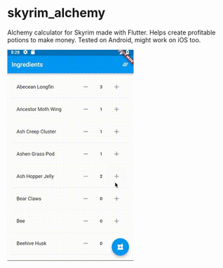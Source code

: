 # skyrim_alchemy

Alchemy calculator for Skyrim made with Flutter. Helps create profitable potions to make money. Tested on Android, might work on iOS too.

![demo gif](https://raw.githubusercontent.com/austinsims/skyrim-alchemy/master/demo.gif)
